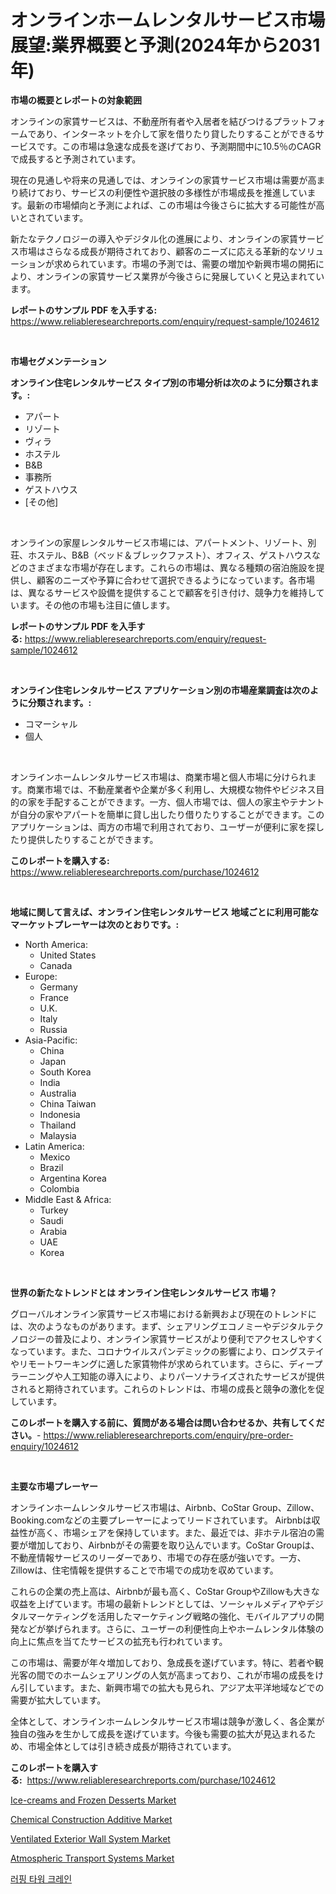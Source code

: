 <p><h1>オンラインホームレンタルサービス市場展望:業界概要と予測(2024年から2031年)</h1></p><p><strong>市場の概要とレポートの対象範囲</strong></p>
<p><p>オンラインの家賃サービスは、不動産所有者や入居者を結びつけるプラットフォームであり、インターネットを介して家を借りたり貸したりすることができるサービスです。この市場は急速な成長を遂げており、予測期間中に10.5％のCAGRで成長すると予測されています。</p><p>現在の見通しや将来の見通しでは、オンラインの家賃サービス市場は需要が高まり続けており、サービスの利便性や選択肢の多様性が市場成長を推進しています。最新の市場傾向と予測によれば、この市場は今後さらに拡大する可能性が高いとされています。</p><p>新たなテクノロジーの導入やデジタル化の進展により、オンラインの家賃サービス市場はさらなる成長が期待されており、顧客のニーズに応える革新的なソリューションが求められています。市場の予測では、需要の増加や新興市場の開拓により、オンラインの家賃サービス業界が今後さらに発展していくと見込まれています。</p></p>
<p><strong>レポートのサンプル PDF を入手する:</strong> <a href="https://www.reliableresearchreports.com/enquiry/request-sample/1024612">https://www.reliableresearchreports.com/enquiry/request-sample/1024612</a></p>
<p>&nbsp;</p>
<p><strong>市場セグメンテーション</strong></p>
<p><strong>オンライン住宅レンタルサービス タイプ別の市場分析は次のように分類されます。:</strong></p>
<p><ul><li>アパート</li><li>リゾート</li><li>ヴィラ</li><li>ホステル</li><li>B&B</li><li>事務所</li><li>ゲストハウス</li><li>[その他]</li></ul></p>
<p>&nbsp;</p>
<p><p>オンラインの家屋レンタルサービス市場には、アパートメント、リゾート、別荘、ホステル、B&B（ベッド＆ブレックファスト）、オフィス、ゲストハウスなどのさまざまな市場が存在します。これらの市場は、異なる種類の宿泊施設を提供し、顧客のニーズや予算に合わせて選択できるようになっています。各市場は、異なるサービスや設備を提供することで顧客を引き付け、競争力を維持しています。その他の市場も注目に値します。</p></p>
<p><strong>レポートのサンプル PDF を入手する:</strong>&nbsp;<a href="https://www.reliableresearchreports.com/enquiry/request-sample/1024612">https://www.reliableresearchreports.com/enquiry/request-sample/1024612</a></p>
<p>&nbsp;</p>
<p><strong> オンライン住宅レンタルサービス アプリケーション別の市場産業調査は次のように分類されます。:</strong></p>
<p><ul><li>コマーシャル</li><li>個人</li></ul></p>
<p>&nbsp;</p>
<p><p>オンラインホームレンタルサービス市場は、商業市場と個人市場に分けられます。商業市場では、不動産業者や企業が多く利用し、大規模な物件やビジネス目的の家を手配することができます。一方、個人市場では、個人の家主やテナントが自分の家やアパートを簡単に貸し出したり借りたりすることができます。このアプリケーションは、両方の市場で利用されており、ユーザーが便利に家を探したり提供したりすることができます。</p></p>
<p><strong>このレポートを購入する:</strong>&nbsp; <a href="https://www.reliableresearchreports.com/purchase/1024612">https://www.reliableresearchreports.com/purchase/1024612</a></p>
<p>&nbsp;</p>
<p><strong>地域に関して言えば、オンライン住宅レンタルサービス 地域ごとに利用可能なマーケットプレーヤーは次のとおりです。:</strong></p>
<p><ul>
    <li>
        North America:
        <ul>
            <li>United States</li>
            <li>Canada</li>
        </ul>
    </li>
    <li>
        Europe:
        <ul>
            <li>Germany</li>
            <li>France</li>
            <li>U.K.</li>
            <li>Italy</li>
            <li>Russia</li>
        </ul>
    </li>
    <li>
        Asia-Pacific:
        <ul>
            <li>China</li>
            <li>Japan</li>
            <li>South Korea</li>
            <li>India</li>
            <li>Australia</li>
            <li>China Taiwan</li>
            <li>Indonesia</li>
            <li>Thailand</li>
            <li>Malaysia</li>
        </ul>
    </li>
    <li>
        Latin America:
        <ul>
            <li>Mexico</li>
            <li>Brazil</li>
            <li>Argentina Korea</li>
            <li>Colombia</li>
        </ul>
    </li>
    <li>
        Middle East & Africa:
        <ul>
            <li>Turkey</li>
            <li>Saudi</li>
            <li>Arabia</li>
            <li>UAE</li>
            <li>Korea</li>
        </ul>
    </li>
    </ul></p>
<p>&nbsp;</p>
<p><strong>世界の新たなトレンドとは オンライン住宅レンタルサービス 市場？</strong></p>
<p><p>グローバルオンライン家賃サービス市場における新興および現在のトレンドには、次のようなものがあります。まず、シェアリングエコノミーやデジタルテクノロジーの普及により、オンライン家賃サービスがより便利でアクセスしやすくなっています。また、コロナウイルスパンデミックの影響により、ロングステイやリモートワーキングに適した家賃物件が求められています。さらに、ディープラーニングや人工知能の導入により、よりパーソナライズされたサービスが提供されると期待されています。これらのトレンドは、市場の成長と競争の激化を促しています。</p></p>
<p><strong>このレポートを購入する前に、質問がある場合は問い合わせるか、共有してください。</strong>- <a href="https://www.reliableresearchreports.com/enquiry/pre-order-enquiry/1024612">https://www.reliableresearchreports.com/enquiry/pre-order-enquiry/1024612</a></p>
<p>&nbsp;</p>
<p><strong>主要な市場プレーヤー</strong></p>
<p><p>オンラインホームレンタルサービス市場は、Airbnb、CoStar Group、Zillow、Booking.comなどの主要プレーヤーによってリードされています。 Airbnbは収益性が高く、市場シェアを保持しています。また、最近では、非ホテル宿泊の需要が増加しており、Airbnbがその需要を取り込んでいます。CoStar Groupは、不動産情報サービスのリーダーであり、市場での存在感が強いです。一方、Zillowは、住宅情報を提供することで市場での成功を収めています。</p><p>これらの企業の売上高は、Airbnbが最も高く、CoStar GroupやZillowも大きな収益を上げています。市場の最新トレンドとしては、ソーシャルメディアやデジタルマーケティングを活用したマーケティング戦略の強化、モバイルアプリの開発などが挙げられます。さらに、ユーザーの利便性向上やホームレンタル体験の向上に焦点を当てたサービスの拡充も行われています。</p><p>この市場は、需要が年々増加しており、急成長を遂げています。特に、若者や観光客の間でのホームシェアリングの人気が高まっており、これが市場の成長をけん引しています。また、新興市場での拡大も見られ、アジア太平洋地域などでの需要が拡大しています。</p><p>全体として、オンラインホームレンタルサービス市場は競争が激しく、各企業が独自の強みを生かして成長を遂げています。今後も需要の拡大が見込まれるため、市場全体としては引き続き成長が期待されています。</p></p>
<p><strong>このレポートを購入する:</strong>&nbsp;&nbsp;<a href="https://www.reliableresearchreports.com/purchase/1024612">https://www.reliableresearchreports.com/purchase/1024612</a></p>
<p><p><a href="https://view.publitas.com/reportprime-1/insights-into-ice-creams-and-frozen-desserts-market-size-analysing-market-share-trends-and-growth-from-2024-to-2031/">Ice-creams and Frozen Desserts Market</a></p><p><a href="https://github.com/lbird53714/Market-Research-Report-List-3/blob/main/chemical-construction-additive-market.md">Chemical Construction Additive Market</a></p><p><a href="https://github.com/dringals/Market-Research-Report-List-3/blob/main/ventilated-exterior-wall-system-market.md">Ventilated Exterior Wall System Market</a></p><p><a href="https://bubble-tree-ea4.notion.site/Global-Atmospheric-Transport-Systems-Market-Size-and-Market-Trends-Insights-and-Projections-from-20-a95a13db80424f3ebb8aa16f4eb752e8">Atmospheric Transport Systems Market</a></p><p><a href="https://github.com/vdhdwjyp90142/Market-Research-Report-List-1/blob/main/66663521038.md">러핑 타워 크레인</a></p></p>